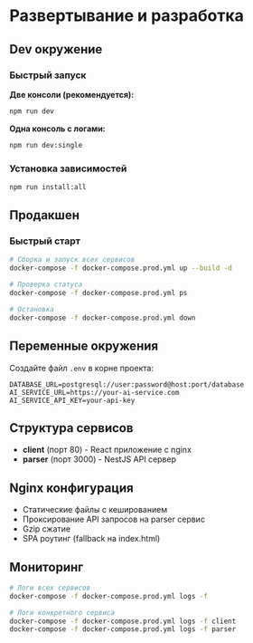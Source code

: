 # Развертывание и разработка

## Dev окружение

### Быстрый запуск

**Две консоли (рекомендуется):**

```bash
npm run dev
```

**Одна консоль с логами:**

```bash
npm run dev:single
```

### Установка зависимостей

```bash
npm run install:all
```

## Продакшен

### Быстрый старт

```bash
# Сборка и запуск всех сервисов
docker-compose -f docker-compose.prod.yml up --build -d

# Проверка статуса
docker-compose -f docker-compose.prod.yml ps

# Остановка
docker-compose -f docker-compose.prod.yml down
```

## Переменные окружения

Создайте файл `.env` в корне проекта:

```env
DATABASE_URL=postgresql://user:password@host:port/database
AI_SERVICE_URL=https://your-ai-service.com
AI_SERVICE_API_KEY=your-api-key
```

## Структура сервисов

- **client** (порт 80) - React приложение с nginx
- **parser** (порт 3000) - NestJS API сервер

## Nginx конфигурация

- Статические файлы с кешированием
- Проксирование API запросов на parser сервис
- Gzip сжатие
- SPA роутинг (fallback на index.html)

## Мониторинг

```bash
# Логи всех сервисов
docker-compose -f docker-compose.prod.yml logs -f

# Логи конкретного сервиса
docker-compose -f docker-compose.prod.yml logs -f client
docker-compose -f docker-compose.prod.yml logs -f parser
```
